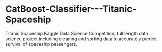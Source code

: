 # CatBoost-Classifier---Titanic-Spaceship
Titanic Spaceship Kaggle Data Science Competition, full length data science project including cleaning and sorting data to accurately predict survival of spaceship passengers.
